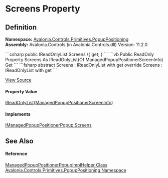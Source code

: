 # Screens Property




## Definition
**Namespace:** <a href="N_Avalonia_Controls_Primitives_PopupPositioning">Avalonia.Controls.Primitives.PopupPositioning</a>  
**Assembly:** Avalonia.Controls (in Avalonia.Controls.dll) Version: 11.2.0

<Tabs groupId="api-code-preview">
<TabItem value="csharp" label="C#">
```csharp
public IReadOnlyList<ManagedPopupPositionerScreenInfo> Screens \{ get; }
```
</TabItem>
<TabItem value="vb" label="VB">
```vb
Public ReadOnly Property Screens As IReadOnlyList(Of ManagedPopupPositionerScreenInfo)
	Get
```
</TabItem>
<TabItem value="fsharp" label="F#">
```fsharp
abstract Screens : IReadOnlyList<ManagedPopupPositionerScreenInfo> with get
override Screens : IReadOnlyList<ManagedPopupPositionerScreenInfo> with get
```
</TabItem>
</Tabs>



<a href="https://github.com/AvaloniaUI/Avalonia/tree/master/src/Avalonia.Controls/Primitives/PopupPositioning/ManagedPopupPositionerPopupImplHelper.cs#L29" title="View the source code">View Source</a>



#### Property Value
<a href="https://learn.microsoft.com/dotnet/api/system.collections.generic.ireadonlylist-1" target="_blank" rel="noopener noreferrer">IReadOnlyList</a>(<a href="T_Avalonia_Controls_Primitives_PopupPositioning_ManagedPopupPositionerScreenInfo">ManagedPopupPositionerScreenInfo</a>)

#### Implements
<a href="P_Avalonia_Controls_Primitives_PopupPositioning_IManagedPopupPositionerPopup_Screens">IManagedPopupPositionerPopup.Screens</a>  


## See Also


#### Reference
<a href="T_Avalonia_Controls_Primitives_PopupPositioning_ManagedPopupPositionerPopupImplHelper">ManagedPopupPositionerPopupImplHelper Class</a>  
<a href="N_Avalonia_Controls_Primitives_PopupPositioning">Avalonia.Controls.Primitives.PopupPositioning Namespace</a>  
